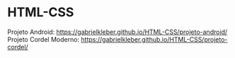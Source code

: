 # HTML-CSS
 Projeto Android: https://gabrielkleber.github.io/HTML-CSS/projeto-android/
 Projeto Cordel Moderno: https://gabrielkleber.github.io/HTML-CSS/projeto-cordel/
